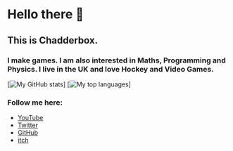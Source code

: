 # Hello there 👋

## This is Chadderbox.

### I make games. I am also interested in Maths, Programming and Physics. I live in the UK and love Hockey and Video Games.

[![My GitHub stats](https://github-readme-stats.vercel.app/api?username=ceebox&hide=issues&show_icons=true)]
[![My top languages](https://github-readme-stats.vercel.app/api/top-langs/?username=ceebox&layout=compact)]

### Follow me here:  

- [YouTube](https://www.youtube.com/chadderbox/)
- [Twitter](https://twitter.com/ChadderboxYT)
- [GitHub](https://github.com/Ceebox)
- [itch](https:/chadderbox.itch.io)